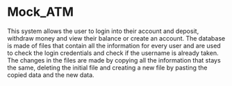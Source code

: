 # Mock_ATM
This system allows the user to login into their account and deposit, withdraw money and view their balance or create an account. The database is made of files that contain all the information for every user and are used to check the login credentials and check if the username is already taken. 
The changes in the files are made by copying all the information that stays the same, deleting the initial file and creating a new file by pasting the copied data and the new data.
